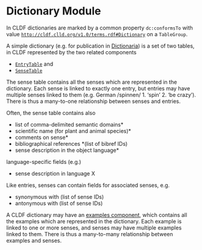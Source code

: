 # Dictionary Module

In CLDF dictionaries are marked by a common property `dc:conformsTo` with value
[`http://cldf.clld.org/v1.0/terms.rdf#Dictionary`](http://cldf.clld.org/v1.0/terms.rdf#Dictionary)
on a `TableGroup`.

A simple dictionary (e.g. for publication in [Dictionaria](http://dictionaria.clld.org)) 
is a set of two tables, in CLDF represented by the two related components
- [`EntryTable`](../../components/entries) and
- [`SenseTable`](../../components/senses)

The sense table contains all the senses which are represented in the
dictionary. Each sense is linked to exactly one entry, but entries may
have multiple senses linked to them (e.g. German /spinnen/ 1. ‘spin’ 2.
‘be crazy’). There is thus a many-to-one relationship between senses and
entries.

Often, the sense table contains also

* list of comma-delimited semantic domains*
* scientific name (for plant and animal species)*
* comments on sense*
* bibliographical references *(list of bibref IDs)
* sense description in the object language*

language-specific fields (e.g.)

* sense description in language X

Like entries, senses can contain fields for associated senses, e.g.

* synonymous with (list of sense IDs)
* antonymous with (list of sense IDs)

A CLDF dictionary may have an [examples component](../../components/examples),
which contains all the examples which are represented in the
dictionary. Each example is linked to one or more senses, and senses may
have multiple examples linked to them. There is thus a many-to-many
relationship between examples and senses. 
